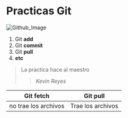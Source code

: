 # Practicas Git

![Github_Image](https://live.staticflickr.com/65535/40666021673_fb324524ec_b.jpg)

1. Git **add**
2. Git **commit**
3. Git **pull**
4. **etc**

> La practica hace al maestro
> >*Kevin Reyes*

| Git fetch |  Git pull |
|--|--|
|  no trae los archivos|Trae los archivos  |

